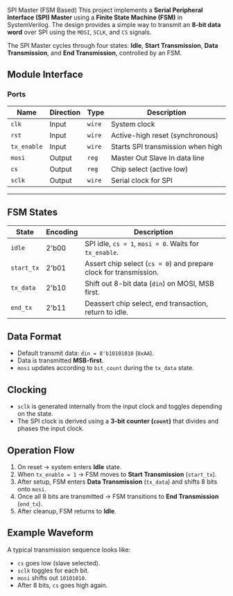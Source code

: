  SPI Master (FSM Based)
This project implements a **Serial Peripheral Interface (SPI) Master** using a **Finite State Machine (FSM)** in SystemVerilog. The design provides a simple way to transmit an **8-bit data word** over SPI using the `MOSI`, `SCLK`, and `CS` signals.

The SPI Master cycles through four states: **Idle**, **Start Transmission**, **Data Transmission**, and **End Transmission**, controlled by an FSM.

## Module Interface

### **Ports**

| Name        | Direction | Type   | Description                       |
| ----------- | --------- | ------ | --------------------------------- |
| `clk`       | Input     | `wire` | System clock                      |
| `rst`       | Input     | `wire` | Active-high reset (synchronous)   |
| `tx_enable` | Input     | `wire` | Starts SPI transmission when high |
| `mosi`      | Output    | `reg`  | Master Out Slave In data line     |
| `cs`        | Output    | `reg`  | Chip select (active low)          |
| `sclk`      | Output    | `wire` | Serial clock for SPI              |

---

## FSM States

| State      | Encoding | Description                                                       |
| ---------- | -------- | ----------------------------------------------------------------- |
| `idle`     | 2'b00    | SPI idle, `cs = 1`, `mosi = 0`. Waits for `tx_enable`.            |
| `start_tx` | 2'b01    | Assert chip select (`cs = 0`) and prepare clock for transmission. |
| `tx_data`  | 2'b10    | Shift out 8-bit data (`din`) on MOSI, MSB first.                  |
| `end_tx`   | 2'b11    | Deassert chip select, end transaction, return to idle.            |

## Data Format

* Default transmit data: `din = 8'b10101010` (`0xAA`).
* Data is transmitted **MSB-first**.
* `mosi` updates according to `bit_count` during the `tx_data` state.

## Clocking

* `sclk` is generated internally from the input clock and toggles depending on the state.
* The SPI clock is derived using a **3-bit counter (`count`)** that divides and phases the input clock.

## Operation Flow

1. On reset → system enters **Idle** state.
2. When `tx_enable = 1` → FSM moves to **Start Transmission** (`start_tx`).
3. After setup, FSM enters **Data Transmission** (`tx_data`) and shifts 8 bits onto `mosi`.
4. Once all 8 bits are transmitted → FSM transitions to **End Transmission** (`end_tx`).
5. After cleanup, FSM returns to **Idle**.

## Example Waveform

A typical transmission sequence looks like:

* `cs` goes low (slave selected).
* `sclk` toggles for each bit.
* `mosi` shifts out `10101010`.
* After 8 bits, `cs` goes high again.
